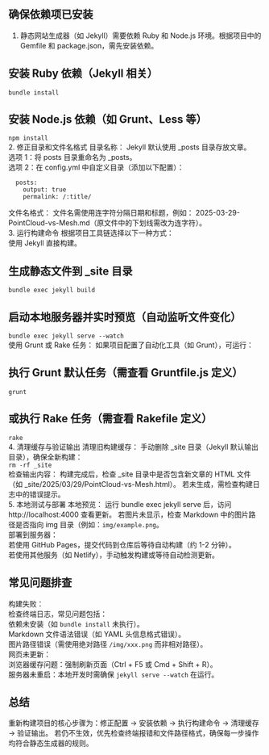 ## 确保依赖项已安装  
1. 静态网站生成器（如 Jekyll）需要依赖 Ruby 和 Node.js 环境。根据项目中的 Gemfile 和 package.json，需先安装依赖。

## 安装 Ruby 依赖（Jekyll 相关）
`bundle install`

## 安装 Node.js 依赖（如 Grunt、Less 等）
`npm install`  
2. 修正目录和文件名格式
目录名称：
Jekyll 默认使用 _posts 目录存放文章。  
选项 1：将 posts 目录重命名为 _posts。  
选项 2：在 config.yml 中自定义目录（添加以下配置）：

```collections:  
  posts:  
    output: true  
    permalink: /:title/   
``` 
文件名格式：
文件名需使用连字符分隔日期和标题，例如：
2025-03-29-PointCloud-vs-Mesh.md（原文件中的下划线需改为连字符）。  
3. 运行构建命令
根据项目工具链选择以下一种方式：  
使用 Jekyll 直接构建。

## 生成静态文件到 _site 目录
`bundle exec jekyll build`

## 启动本地服务器并实时预览（自动监听文件变化）
`bundle exec jekyll serve --watch`  
使用 Grunt 或 Rake 任务：
如果项目配置了自动化工具（如 Grunt），可运行：

## 执行 Grunt 默认任务（需查看 Gruntfile.js 定义）
`grunt`

## 或执行 Rake 任务（需查看 Rakefile 定义）
`rake`  
4. 清理缓存与验证输出
清理旧构建缓存：
手动删除 _site 目录（Jekyll 默认输出目录），确保全新构建：  
`rm -rf _site`  
检查输出内容：
构建完成后，检查 _site 目录中是否包含新文章的 HTML 文件（如 _site/2025/03/29/PointCloud-vs-Mesh.html）。
若未生成，需检查构建日志中的错误提示。  
5. 本地测试与部署
本地预览：
运行 bundle exec jekyll serve 后，访问 http://localhost:4000 查看更新。
若图片未显示，检查 Markdown 中的图片路径是否指向 img 目录（例如：`img/example.png`。  
部署到服务器：  
若使用 GitHub Pages，提交代码到仓库后等待自动构建（约 1-2 分钟）。  
若使用其他服务（如 Netlify），手动触发构建或等待自动检测更新。

## 常见问题排查  
构建失败：  
检查终端日志，常见问题包括：  
依赖未安装（如 `bundle install` 未执行）。  
Markdown 文件语法错误（如 YAML 头信息格式错误）。  
图片路径错误（需使用绝对路径 `/img/xxx.png` 而非相对路径）。   
网页未更新：  
浏览器缓存问题：强制刷新页面（Ctrl + F5 或 Cmd + Shift + R）。  
服务器未重启：本地开发时需确保 `jekyll serve --watch` 在运行。  
## 总结  
重新构建项目的核心步骤为：修正配置 → 安装依赖 → 执行构建命令 → 清理缓存 → 验证输出。
若仍不生效，优先检查终端报错和文件路径格式，确保每一步操作均符合静态生成器的规则。
